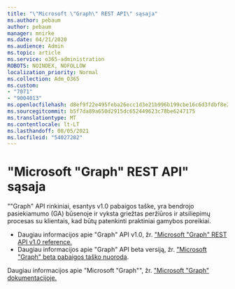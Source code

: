 ```yaml
---
title: "\"Microsoft \"Graph\" REST API\" sąsaja"
ms.author: pebaum
author: pebaum
manager: mnirke
ms.date: 04/21/2020
ms.audience: Admin
ms.topic: article
ms.service: o365-administration
ROBOTS: NOINDEX, NOFOLLOW
localization_priority: Normal
ms.collection: Adm_O365
ms.custom:
- "7071"
- "9004013"
ms.openlocfilehash: d8ef9f22e495feba26ecc1d3e21b996b199cbe16c6d3fdbf8e2e50893fe15942
ms.sourcegitcommit: b5f7da89a650d2915dc652449623c78be6247175
ms.translationtype: MT
ms.contentlocale: lt-LT
ms.lasthandoff: 08/05/2021
ms.locfileid: "54027202"
---
```

# <a name="microsoft-graph-rest-api-interface"></a>"Microsoft "Graph" REST API" sąsaja

""Graph" API rinkiniai, esantys v1.0 pabaigos taške, yra bendrojo pasiekiamumo (GA) būsenoje ir vyksta griežtas peržiūros ir atsiliepimų procesas su klientais, kad būtų patenkinti praktiniai gamybos poreikiai.

- Daugiau informacijos apie "Graph" API v1.0, žr. ["Microsoft "Graph" REST API v1.0 reference.](https://docs.microsoft.com/graph/api/overview?toc=.%2Fref%2Ftoc.json&view=graph-rest-1.0) 
- Daugiau informacijos apie "Graph" API beta versiją, žr. ["Microsoft "Graph" beta pabaigos taško nuoroda](https://docs.microsoft.com/graph/api/overview?toc=.%2Fref%2Ftoc.json&view=graph-rest-beta).

Daugiau informacijos apie "Microsoft "Graph"", žr. ["Microsoft "Graph" dokumentacijoje.](https://docs.microsoft.com/graph/)


